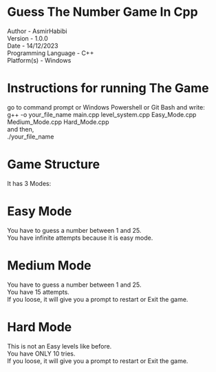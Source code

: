 # Guess The Number Game In Cpp
 Author - AsmirHabibi <br>
 Version - 1.0.0 <br>
 Date - 14/12/2023 <br>
 Programming Language - C++ <br>
 Platform(s) - Windows

# Instructions for running The Game
 go to command prompt or Windows Powershell or Git Bash and write:<br>
 g++ -o your_file_name main.cpp level_system.cpp Easy_Mode.cpp Medium_Mode.cpp Hard_Mode.cpp<br>
 and then,<br>
 ./your_file_name


# Game Structure
 It has 3 Modes:

# Easy Mode
 You have to guess a number between 1 and 25.<br>
 You have infinite attempts because it is easy mode.

# Medium Mode
 You have to guess a number between 1 and 25.<br>
 You have 15 attempts.<br>
 If you loose, it will give you a prompt to restart or Exit the game.

# Hard Mode
 This is not an Easy levels like before.<br>
 You have ONLY 10 tries.<br>
 If you loose, it will give you a prompt to restart or Exit the game.
